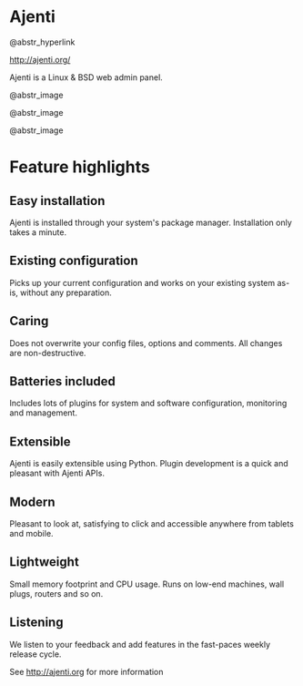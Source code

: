 # Ajenti

@abstr_hyperlink 

http://ajenti.org/

Ajenti is a Linux & BSD web admin panel.

@abstr_image 

@abstr_image 

@abstr_image 

# Feature highlights

## Easy installation

Ajenti is installed through your system's package manager. Installation only takes a minute.

## Existing configuration

Picks up your current configuration and works on your existing system as-is, without any preparation.

## Caring

Does not overwrite your config files, options and comments. All changes are non-destructive.

## Batteries included

Includes lots of plugins for system and software configuration, monitoring and management.

## Extensible

Ajenti is easily extensible using Python. Plugin development is a quick and pleasant with Ajenti APIs.

## Modern

Pleasant to look at, satisfying to click and accessible anywhere from tablets and mobile.

## Lightweight

Small memory footprint and CPU usage. Runs on low-end machines, wall plugs, routers and so on.

## Listening

We listen to your feedback and add features in the fast-paces weekly release cycle.

See http://ajenti.org for more information
